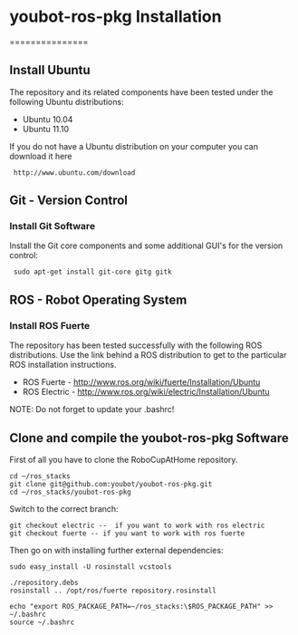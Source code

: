 # youbot-ros-pkg Installation
===============

## Install Ubuntu
The repository and its related components have been tested under the following Ubuntu distributions:

- Ubuntu 10.04
- Ubuntu 11.10

If you do not have a Ubuntu distribution on your computer you can download it here

     http://www.ubuntu.com/download

## Git - Version Control
### Install Git Software
Install the Git core components and some additional GUI's for the version control:

     sudo apt-get install git-core gitg gitk


## ROS - Robot Operating System
### Install ROS Fuerte
The repository has been tested successfully with the following ROS distributions. Use the link behind a ROS distribution to get to the particular ROS installation instructions.

- ROS Fuerte - http://www.ros.org/wiki/fuerte/Installation/Ubuntu
- ROS Electric - http://www.ros.org/wiki/electric/Installation/Ubuntu

NOTE: Do not forget to update your .bashrc! 


## Clone and compile the youbot-ros-pkg Software
First of all you have to clone the RoboCupAtHome repository.

    cd ~/ros_stacks
    git clone git@github.com:youbot/youbot-ros-pkg.git
    cd ~/ros_stacks/youbot-ros-pkg

Switch to the correct branch:

    git checkout electric --  if you want to work with ros electric
    git checkout fuerte -- if you want to work with ros fuerte

Then go on with installing further external dependencies:
    
    sudo easy_install -U rosinstall vcstools

    ./repository.debs
    rosinstall .. /opt/ros/fuerte repository.rosinstall
    
    echo "export ROS_PACKAGE_PATH=~/ros_stacks:\$ROS_PACKAGE_PATH" >> ~/.bashrc
    source ~/.bashrc
    

